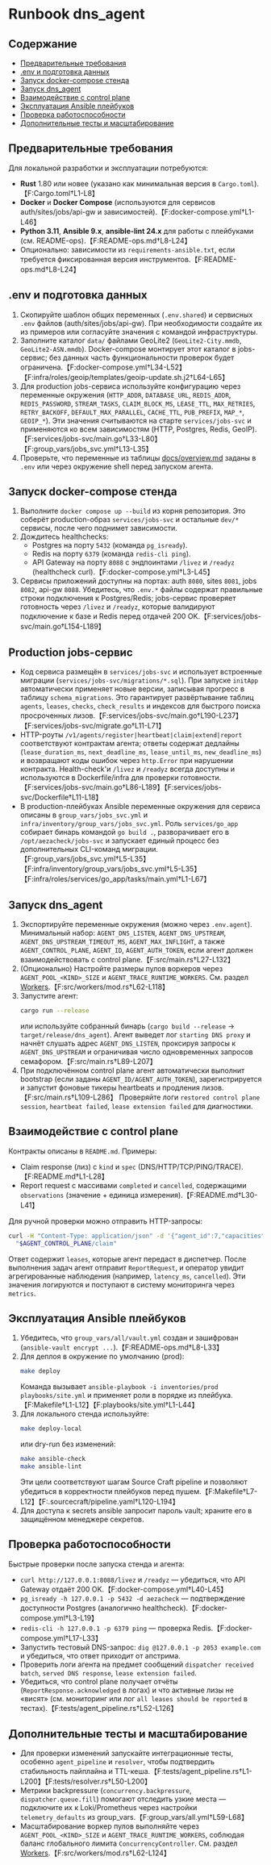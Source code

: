 # Runbook dns_agent

## Содержание
- [Предварительные требования](#предварительные-требования)
- [.env и подготовка данных](#env-и-подготовка-данных)
- [Запуск docker-compose стенда](#запуск-docker-compose-стенда)
- [Запуск dns_agent](#запуск-dns_agent)
- [Взаимодействие с control plane](#взаимодействие-с-control-plane)
- [Эксплуатация Ansible плейбуков](#эксплуатация-ansible-плейбуков)
- [Проверка работоспособности](#проверка-работоспособности)
- [Дополнительные тесты и масштабирование](#дополнительные-тесты-и-масштабирование)

## Предварительные требования
Для локальной разработки и эксплуатации потребуются:
- **Rust** 1.80 или новее (указано как минимальная версия в `Cargo.toml`).【F:Cargo.toml†L1-L8】
- **Docker** и **Docker Compose** (используются для сервисов auth/sites/jobs/api-gw и зависимостей).【F:docker-compose.yml†L1-L46】
- **Python 3.11**, **Ansible 9.x**, **ansible-lint 24.x** для работы с плейбуками (см. README-ops).【F:README-ops.md†L8-L24】
- Опционально: зависимости из `requirements-ansible.txt`, если требуется фиксированная версия инструментов.【F:README-ops.md†L8-L24】

## .env и подготовка данных
1. Скопируйте шаблон общих переменных (`.env.shared`) и сервисных `.env` файлов (auth/sites/jobs/api-gw). При необходимости создайте их из примеров или согласуйте значения с командой инфраструктуры.
2. Заполните каталог `data/` файлами GeoLite2 (`GeoLite2-City.mmdb`, `GeoLite2-ASN.mmdb`). Docker-compose монтирует этот каталог в jobs-сервис; без данных часть функциональности проверок будет ограничена.【F:docker-compose.yml†L34-L52】【F:infra/roles/geoip/templates/geoip-update.sh.j2†L64-L65】
3. Для production jobs-сервиса используйте конфигурацию через переменные окружения (`HTTP_ADDR`, `DATABASE_URL`, `REDIS_ADDR`, `REDIS_PASSWORD`, `STREAM_TASKS`, `CLAIM_BLOCK_MS`, `LEASE_TTL`, `MAX_RETRIES`, `RETRY_BACKOFF`, `DEFAULT_MAX_PARALLEL`, `CACHE_TTL`, `PUB_PREFIX`, `MAP_*`, `GEOIP_*`). Эти значения считываются на старте `services/jobs-svc` и применяются ко всем зависимостям (HTTP, Postgres, Redis, GeoIP).【F:services/jobs-svc/main.go†L33-L80】【F:group_vars/jobs_svc.yml†L13-L35】
4. Проверьте, что переменные из таблицы [docs/overview.md](./overview.md#переменные-окружения) заданы в `.env` или через окружение shell перед запуском агента.

## Запуск docker-compose стенда
1. Выполните `docker compose up --build` из корня репозитория. Это соберёт production-образ `services/jobs-svc` и остальные `dev/*` сервисы, после чего поднимет зависимости.
2. Дождитесь healthchecks:
   - Postgres на порту `5432` (команда `pg_isready`).
   - Redis на порту `6379` (команда `redis-cli ping`).
   - API Gateway на порту `8088` с эндпоинтами `/livez` и `/readyz` (healthcheck curl).【F:docker-compose.yml†L3-L45】
3. Сервисы приложений доступны на портах: auth `8080`, sites `8081`, jobs `8082`, api-gw `8088`. Убедитесь, что `.env.*` файлы содержат правильные строки подключения к Postgres/Redis; jobs-сервис проверяет готовность через `/livez` и `/readyz`, которые валидируют подключение к базе и Redis перед отдачей 200 OK.【F:services/jobs-svc/main.go†L154-L189】

## Production jobs-сервис

- Код сервиса размещён в `services/jobs-svc` и использует встроенные миграции (`services/jobs-svc/migrations/*.sql`). При запуске `initApp` автоматически применяет новые версии, записывая прогресс в таблицу `schema_migrations`. Это гарантирует развёртывание таблиц `agents`, `leases`, `checks`, `check_results` и индексов для быстрого поиска просроченных лизов.【F:services/jobs-svc/main.go†L190-L237】【F:services/jobs-svc/migrate.go†L11-L71】
- HTTP-роуты `/v1/agents/register|heartbeat|claim|extend|report` соответствуют контрактам агента; ответы содержат дедлайны (`lease_duration_ms`, `next_deadline_ms`, `lease_until_ms`, `new_deadline_ms`) и возвращают коды ошибок через `http.Error` при нарушении контракта. Health-check'и `/livez` и `/readyz` всегда доступны и используются в Dockerfile/infra для проверки готовности.【F:services/jobs-svc/main.go†L86-L189】【F:services/jobs-svc/Dockerfile†L11-L18】
- В production-плейбуках Ansible переменные окружения для сервиса описаны в `group_vars/jobs_svc.yml` и `infra/inventory/group_vars/jobs_svc.yml`. Роль `services/go_app` собирает бинарь командой `go build .`, разворачивает его в `/opt/aezacheck/jobs-svc` и запускает единый процесс без дополнительных CLI-команд миграции.【F:group_vars/jobs_svc.yml†L5-L35】【F:infra/inventory/group_vars/jobs_svc.yml†L5-L35】【F:infra/roles/services/go_app/tasks/main.yml†L1-L67】

## Запуск dns_agent
1. Экспортируйте переменные окружения (можно через `.env.agent`). Минимальный набор: `AGENT_DNS_LISTEN`, `AGENT_DNS_UPSTREAM`, `AGENT_DNS_UPSTREAM_TIMEOUT_MS`, `AGENT_MAX_INFLIGHT`, а также `AGENT_CONTROL_PLANE`, `AGENT_ID`, `AGENT_AUTH_TOKEN`, если агент должен взаимодействовать с control plane.【F:src/main.rs†L27-L132】
2. (Опционально) Настройте размеры пулов воркеров через `AGENT_POOL_<KIND>_SIZE` и `AGENT_TRACE_RUNTIME_WORKERS`. См. раздел [Workers](./code.md#модуль-workers).【F:src/workers/mod.rs†L62-L118】
3. Запустите агент:
   ```bash
   cargo run --release
   ```
   или используйте собранный бинарь (`cargo build --release` → `target/release/dns_agent`). Агент выведет лог `starting DNS proxy` и начнёт слушать адрес `AGENT_DNS_LISTEN`, проксируя запросы к `AGENT_DNS_UPSTREAM` и ограничивая число одновременных запросов семафором.【F:src/main.rs†L89-L207】
4. При подключённом control plane агент автоматически выполнит bootstrap (если заданы `AGENT_ID/AGENT_AUTH_TOKEN`), зарегистрируется и запустит фоновые тикеры heartbeats и продления лизов.【F:src/main.rs†L109-L286】 Проверяйте логи `restored control plane session`, `heartbeat failed`, `lease extension failed` для диагностики.

## Взаимодействие с control plane
Контракты описаны в `README.md`. Примеры:
- Claim response (лиз) с `kind` и `spec` (DNS/HTTP/TCP/PING/TRACE).【F:README.md†L1-L28】
- Report request с массивами `completed` и `cancelled`, содержащими `observations` (значение + единица измерения).【F:README.md†L30-L41】

Для ручной проверки можно отправить HTTP-запросы:
```bash
curl -H "Content-Type: application/json" -d '{"agent_id":7,"capacities":{"dns":4}}' \
  "$AGENT_CONTROL_PLANE/claim"
```
Ответ содержит `leases`, которые агент передаст в диспетчер. После выполнения задач агент отправит `ReportRequest`, и оператор увидит агрегированные наблюдения (например, `latency_ms`, `cancelled`). Эти значения логируются и поступают в систему мониторинга через `metrics`.

## Эксплуатация Ansible плейбуков
1. Убедитесь, что `group_vars/all/vault.yml` создан и зашифрован (`ansible-vault encrypt ...`).【F:README-ops.md†L8-L33】
2. Для деплоя в окружение по умолчанию (prod):
   ```bash
   make deploy
   ```
   Команда вызывает `ansible-playbook -i inventories/prod playbooks/site.yml` и применяет роли в порядке из плейбука.【F:Makefile†L1-L12】【F:playbooks/site.yml†L1-L44】
3. Для локального стенда используйте:
   ```bash
   make deploy-local
   ```
   или dry-run без изменений:
   ```bash
   make ansible-check
   make ansible-lint
   ```
   Эти цели соответствуют шагам Source Craft pipeline и позволяют убедиться в корректности плейбуков перед пушем.【F:Makefile†L7-L12】【F:.sourcecraft/pipeline.yaml†L120-L194】
4. Для доступа к secrets ansible запросит пароль vault; храните его в защищённом менеджере секретов.

## Проверка работоспособности
Быстрые проверки после запуска стенда и агента:
- `curl http://127.0.0.1:8088/livez` и `/readyz` — убедиться, что API Gateway отдаёт 200 OK.【F:docker-compose.yml†L40-L45】
- `pg_isready -h 127.0.0.1 -p 5432 -d aezacheck` — подтверждение доступности Postgres (аналогично healthcheck).【F:docker-compose.yml†L3-L19】
- `redis-cli -h 127.0.0.1 -p 6379 ping` — проверка Redis.【F:docker-compose.yml†L17-L33】
- Запустить тестовый DNS-запрос: `dig @127.0.0.1 -p 2053 example.com` и убедиться, что ответ приходит от апстрима.
- Проверить логи агента на предмет сообщений `dispatcher received batch`, `served DNS response`, `lease extension failed`.
- Убедиться, что control plane получает отчёты (`ReportResponse.acknowledged` в логах) и что активные лизы не «висят» (см. мониторинг или лог `all leases should be reported` в тестах).【F:tests/agent_pipeline.rs†L52-L126】

## Дополнительные тесты и масштабирование
- Для проверки изменений запускайте интеграционные тесты, особенно `agent_pipeline` и `resolver`, чтобы подтвердить стабильность пайплайна и TTL-кеша.【F:tests/agent_pipeline.rs†L1-L200】【F:tests/resolver.rs†L50-L200】
- Метрики backpressure (`concurrency.backpressure`, `dispatcher.queue.fill`) помогают отследить узкие места — подключите их к Loki/Prometheus через настройки `telemetry_defaults` из group_vars.【F:group_vars/all.yml†L59-L68】
- Масштабирование воркер пулов выполняйте через `AGENT_POOL_<KIND>_SIZE` и `AGENT_TRACE_RUNTIME_WORKERS`, соблюдая баланс глобального лимита `ConcurrencyController`. См. раздел [Workers](./code.md#модуль-workers).【F:src/workers/mod.rs†L62-L124】

